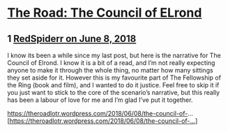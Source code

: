 # [The Road: The Council of ELrond](https://community.fantasyflightgames.com/topic/277458-the-road-the-council-of-elrond/)

## 1 [RedSpiderr on June 8, 2018](https://community.fantasyflightgames.com/topic/277458-the-road-the-council-of-elrond/?do=findComment&comment=3366434)

I know its been a while since my last post, but here is the narrative for The Council of Elrond. I know it is a bit of a read, and I’m not really expecting anyone to make it through the whole thing, no matter how many sittings they set aside for it. However this is my favourite part of The Fellowship of the Ring (book and film), and I wanted to do it justice. Feel free to skip it if you just want to stick to the core of the scenario’s narrative, but this really has been a labour of love for me and I’m glad I’ve put it together.

https://theroadlotr.wordpress.com/2018/06/08/the-council-of-... [https://theroadlotr.wordpress.com/2018/06/08/the-council-of-...]

 

